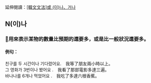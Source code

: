 <span class="small">延伸閱讀：<a href="/blog/post/10">[韓文文法]或 (이)나、거나</a></span>

## N(이)나

### 📌用來表示某物的數量比預期的還要多，或是比一般狀況還要多。

#### 例句：
친구를 두 시간<font class="highlight">이나</font> 기다렸어요.　我等了朋友兩小時以上。<br>
그 영화가 3번<font class="highlight">이나</font> 봤어요 .　我看了那部電影多達三遍。<br>
바나나를 6개<font class="highlight">나</font> 먹었어요 .　我吃了多達六根香蕉。<br>


